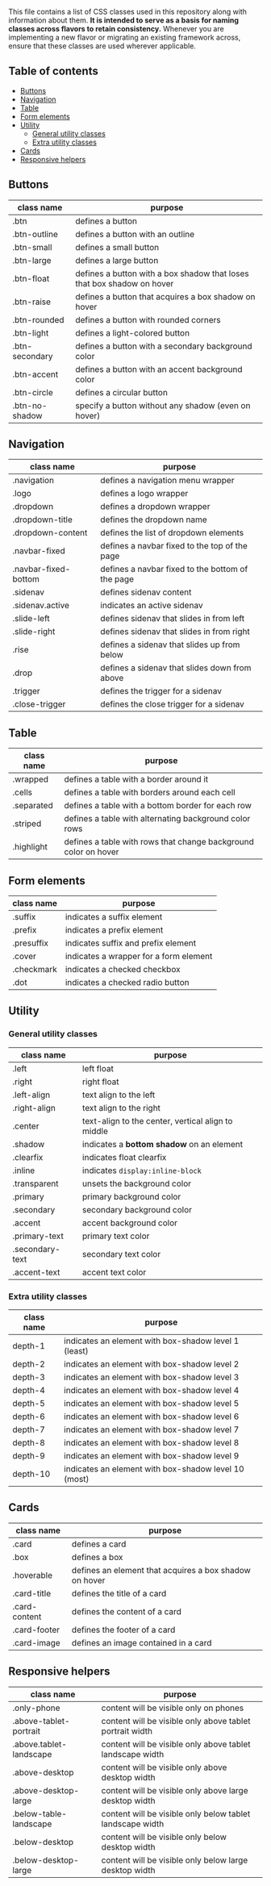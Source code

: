 This file contains a list of CSS classes used in this repository along with information about them. 
**It is intended to serve as a basis for naming classes across flavors to retain consistency.** Whenever you are implementing a new flavor or migrating an existing framework across, ensure that these classes are used wherever applicable. 

## Table of contents
* [Buttons](#buttons)
* [Navigation](#navigation)
* [Table](#table)
* [Form elements](#form-elements)
* [Utility](#utility)
    - [General utility classes](#general-utility-classes)
    - [Extra utility classes](#extra-utility-classes)
* [Cards](#cards)
* [Responsive helpers](#responsive-helpers)

## Buttons
class name | purpose
-----------|-----------
.btn | defines a button
.btn-outline | defines a button with an outline
.btn-small | defines a small button
.btn-large | defines a large button
.btn-float | defines a button with a box shadow that loses that box shadow on hover
.btn-raise | defines a button that acquires a box shadow on hover
.btn-rounded | defines a button with rounded corners
.btn-light | defines a light-colored button
.btn-secondary | defines a button with a secondary background color
.btn-accent | defines a button with an accent background color
.btn-circle | defines a circular button
.btn-no-shadow | specify a button without any shadow (even on hover)

## Navigation
class name | purpose
-----------|-----------
.navigation | defines a navigation menu wrapper
.logo | defines a logo wrapper
.dropdown | defines a dropdown wrapper
.dropdown-title | defines the dropdown name
.dropdown-content | defines the list of dropdown elements
.navbar-fixed | defines a navbar fixed to the top of the page
.navbar-fixed-bottom | defines a navbar fixed to the bottom of the page
.sidenav | defines sidenav content
.sidenav.active | indicates an active sidenav
.slide-left | defines sidenav that slides in from left
.slide-right | defines sidenav that slides in from right
.rise | defines a sidenav that slides up from below
.drop | defines a sidenav that slides down from above
.trigger | defines the trigger for a sidenav
.close-trigger | defines the close trigger for a sidenav

## Table
class name | purpose
-----------|-----------
.wrapped | defines a table with a border around it
.cells | defines a table with borders around each cell
.separated | defines a table with a bottom border for each row
.striped | defines a table with alternating background color rows
.highlight | defines a table with rows that change background color on hover

## Form elements
class name | purpose
-----------|-----------
.suffix | indicates a suffix element
.prefix | indicates a prefix element
.presuffix | indicates suffix and prefix element
.cover | indicates a wrapper for a form element
.checkmark | indicates a checked checkbox
.dot | indicates a checked radio button


## Utility
### General utility classes
class name | purpose
-----------|-----------
.left | left float
.right | right float
.left-align | text align to the left
.right-align | text align to the right
.center | text-align to the center, vertical align to middle
.shadow | indicates a **bottom shadow** on an element
.clearfix | indicates float clearfix
.inline | indicates ```display:inline-block```
.transparent | unsets the background color
.primary | primary background color
.secondary | secondary background color
.accent | accent background color
.primary-text | primary text color
.secondary-text | secondary text color
.accent-text | accent text color

### Extra utility classes
class name | purpose
-----------|-----------
depth-1 | indicates an element with box-shadow level 1 (least)
depth-2 | indicates an element with box-shadow level 2
depth-3 | indicates an element with box-shadow level 3
depth-4 | indicates an element with box-shadow level 4
depth-5 | indicates an element with box-shadow level 5
depth-6 | indicates an element with box-shadow level 6
depth-7 | indicates an element with box-shadow level 7
depth-8 | indicates an element with box-shadow level 8
depth-9 | indicates an element with box-shadow level 9
depth-10 | indicates an element with box-shadow level 10 (most)


## Cards
class name | purpose
-----------|-----------
.card | defines a card
.box | defines a box
.hoverable | defines an element that acquires a box shadow on hover
.card-title | defines the title of a card
.card-content | defines the content of a card
.card-footer | defines the footer of a card
.card-image | defines an image contained in a card

## Responsive helpers
class name | purpose
-----------|-----------
.only-phone | content will be visible only on phones
.above-tablet-portrait | content will be visible only above tablet portrait width
.above.tablet-landscape | content will be visible only above tablet landscape width
.above-desktop | content will be visible only above desktop width
.above-desktop-large | content will be visible only above large desktop width
.below-table-landscape | content will be visible only below tablet landscape width
.below-desktop | content will be visible only below desktop width
.below-desktop-large | content will be visible only below large desktop width
